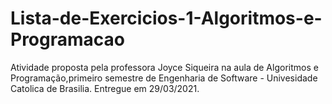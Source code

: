 # Lista-de-Exercicios-1-Algoritmos-e-Programacao
Atividade proposta pela professora Joyce Siqueira na aula de Algoritmos e Programação,primeiro semestre de Engenharia de Software - Univesidade Catolica de Brasilia.
Entregue em 29/03/2021.
